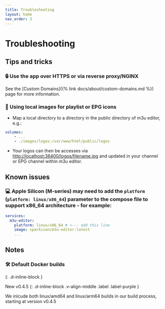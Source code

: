 ```yaml
---
title: Troubleshooting
layout: home
nav_order: 3
---
```


# Troubleshooting

## Tips and tricks

### 🔒 Use the app over HTTPS or via reverse proxy/NGINX

See the [Custom Domains]({% link docs/about/custom-domains.md %}) page for more information.

### 🌄 Using local images for playlist or EPG icons

 - Map a local directory to a directory in the public directory of m3u editor, e.g.:

  ```yaml
  volumes:
      - ...
      - ./images/logos:/var/www/html/public/logos
  ```

 - Your logos can then be accesses via [http://localhost:36400/logos/filename.jpg](http://localhost:36400/logos/filename.jpg) and updated in your channel or EPG channel within m3u editor.

## Known issues

### 💻 Apple Silicon (M-series) may need to add the `platform` (`platform: linux/x86_64`) parameter to the compose file to support x86_64 architecture - for example:

```yaml
services:
  m3u-editor:
    platform: linux/x86_64 # <--- add this line
    image: sparkison/m3u-editor:latest
    ...
```

## Notes

### 🛠️ Default Docker builds
{: .d-inline-block }

New v0.4.5
{: .d-inline-block .v-align-middle .label .label-purple }

We inlcude both linux/amd64 and linux/arm64 builds in our build process, starting at version v0.4.5
